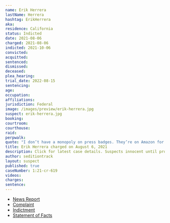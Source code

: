 ```yaml
---
name: Erik Herrera
lastName: Herrera
hashtag: ErikHerrera
aka:
residence: California
status: Indicted
date: 2021-08-06
charged: 2021-08-06
indicted: 2021-10-06
convicted:
acquitted:
sentenced:
dismissed:
deceased:
plea_hearing:
trial_date: 2022-08-15
sentencing:
age:
occupation:
affiliations:
jurisdiction: Federal
image: /images/preview/erik-herrera.jpg
suspect: erik-herrera.jpg
booking:
courtroom:
courthouse:
raid:
perpwalk:
quote: "I don’t have a monopoly on press badges. They’re on Amazon for like $8 ... No special permission to buy."
title: Erik Herrera charged on August 6, 2021
description: Click for latest case details. Suspects innocent until proven guilty.
author: seditiontrack
layout: suspect
published: true
caseNumber: 1:21-cr-619
videos:
charges:
sentence:
---
```

- [News Report](https://www.ocregister.com/2021/10/07/2-more-with-southern-california-ties-charged-in-jan-6-storming-of-u-s-capitol/)
- [Complaint](https://www.justice.gov/usao-dc/case-multi-defendant/file/1526501/download)
- [Indictment](https://www.justice.gov/usao-dc/case-multi-defendant/file/1526511/download)
- [Statement of Facts](https://www.justice.gov/usao-dc/case-multi-defendant/file/1526506/download)
